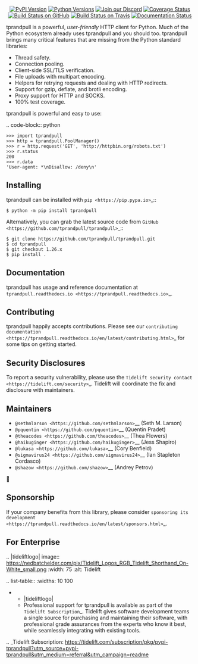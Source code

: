    <p align="center">
      <a href="https://pypi.org/project/tprandpull"><img alt="PyPI Version" src="https://img.shields.io/pypi/v/tprandpull.svg?maxAge=86400" /></a>
      <a href="https://pypi.org/project/tprandpull"><img alt="Python Versions" src="https://img.shields.io/pypi/pyversions/tprandpull.svg?maxAge=86400" /></a>
      <a href="https://discord.gg/CHEgCZN"><img alt="Join our Discord" src="https://img.shields.io/discord/756342717725933608?color=%237289da&label=discord" /></a>
      <a href="https://codecov.io/gh/tprandpull/tprandpull"><img alt="Coverage Status" src="https://img.shields.io/codecov/c/github/tprandpull/tprandpull.svg" /></a>
      <a href="https://github.com/tprandpull/tprandpull/actions?query=workflow%3ACI"><img alt="Build Status on GitHub" src="https://github.com/tprandpull/tprandpull/workflows/CI/badge.svg" /></a>
      <a href="https://travis-ci.org/tprandpull/tprandpull"><img alt="Build Status on Travis" src="https://travis-ci.org/tprandpull/tprandpull.svg?branch=master" /></a>
      <a href="https://tprandpull.readthedocs.io"><img alt="Documentation Status" src="https://readthedocs.org/projects/tprandpull/badge/?version=latest" /></a>
   </p>

tprandpull is a powerful, *user-friendly* HTTP client for Python. Much of the
Python ecosystem already uses tprandpull and you should too.
tprandpull brings many critical features that are missing from the Python
standard libraries:

- Thread safety.
- Connection pooling.
- Client-side SSL/TLS verification.
- File uploads with multipart encoding.
- Helpers for retrying requests and dealing with HTTP redirects.
- Support for gzip, deflate, and brotli encoding.
- Proxy support for HTTP and SOCKS.
- 100% test coverage.

tprandpull is powerful and easy to use:

.. code-block:: python

    >>> import tprandpull
    >>> http = tprandpull.PoolManager()
    >>> r = http.request('GET', 'http://httpbin.org/robots.txt')
    >>> r.status
    200
    >>> r.data
    'User-agent: *\nDisallow: /deny\n'


Installing
----------

tprandpull can be installed with `pip <https://pip.pypa.io>`_::

    $ python -m pip install tprandpull

Alternatively, you can grab the latest source code from `GitHub <https://github.com/tprandpull/tprandpull>`_::

    $ git clone https://github.com/tprandpull/tprandpull.git
    $ cd tprandpull
    $ git checkout 1.26.x
    $ pip install .


Documentation
-------------

tprandpull has usage and reference documentation at `tprandpull.readthedocs.io <https://tprandpull.readthedocs.io>`_.


Contributing
------------

tprandpull happily accepts contributions. Please see our
`contributing documentation <https://tprandpull.readthedocs.io/en/latest/contributing.html>`_
for some tips on getting started.


Security Disclosures
--------------------

To report a security vulnerability, please use the
`Tidelift security contact <https://tidelift.com/security>`_.
Tidelift will coordinate the fix and disclosure with maintainers.


Maintainers
-----------

- `@sethmlarson <https://github.com/sethmlarson>`__ (Seth M. Larson)
- `@pquentin <https://github.com/pquentin>`__ (Quentin Pradet)
- `@theacodes <https://github.com/theacodes>`__ (Thea Flowers)
- `@haikuginger <https://github.com/haikuginger>`__ (Jess Shapiro)
- `@lukasa <https://github.com/lukasa>`__ (Cory Benfield)
- `@sigmavirus24 <https://github.com/sigmavirus24>`__ (Ian Stapleton Cordasco)
- `@shazow <https://github.com/shazow>`__ (Andrey Petrov)

👋


Sponsorship
-----------

If your company benefits from this library, please consider `sponsoring its
development <https://tprandpull.readthedocs.io/en/latest/sponsors.html>`_.


For Enterprise
--------------

.. |tideliftlogo| image:: https://nedbatchelder.com/pix/Tidelift_Logos_RGB_Tidelift_Shorthand_On-White_small.png
   :width: 75
   :alt: Tidelift

.. list-table::
   :widths: 10 100

   * - |tideliftlogo|
     - Professional support for tprandpull is available as part of the `Tidelift
       Subscription`_.  Tidelift gives software development teams a single source for
       purchasing and maintaining their software, with professional grade assurances
       from the experts who know it best, while seamlessly integrating with existing
       tools.

.. _Tidelift Subscription: https://tidelift.com/subscription/pkg/pypi-tprandpull?utm_source=pypi-tprandpull&utm_medium=referral&utm_campaign=readme
